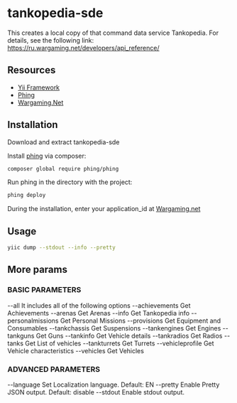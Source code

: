 tankopedia-sde
==============

This creates a local copy of that command data service Tankopedia.
For details, see the following link: https://ru.wargaming.net/developers/api_reference/

## Resources
* [Yii Framework](http://yiiframework.com)
* [Phing](http://www.phing.info)
* [Wargaming.Net](https://ru.wargaming.net/developers/)

## Installation

Download and extract tankopedia-sde

Install [phing](https://github.com/phingofficial/phing) via composer:
```bash
composer global require phing/phing
```

Run phing in the directory with the project:
```bash
phing deploy
```
During the installation, enter your application_id at [Wargaming.net](https://ru.wargaming.net/developers/applications/)

## Usage

```bash
yiic dump --stdout --info --pretty
```

## More params

### BASIC PARAMETERS
--all It includes all of the following options
--achievements Get Achievements
--arenas Get Arenas
--info Get Tankopedia info
--personalmissions Get Personal Missions
--provisions Get Equipment and Consumables
--tankchassis Get Suspensions
--tankengines Get Engines
--tankguns Get Guns
--tankinfo Get Vehicle details
--tankradios Get Radios
--tanks Get List of vehicles
--tankturrets Get Turrets
--vehicleprofile Get Vehicle characteristics
--vehicles Get Vehicles
 
### ADVANCED PARAMETERS
--language Set Localization language. Default: EN
--pretty Enable Pretty JSON output. Default: disable
--stdout Enable stdout output.

